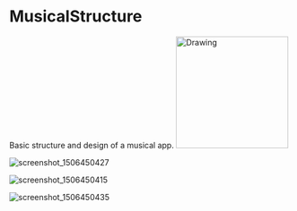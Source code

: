 # MusicalStructure
Basic structure and design of a musical app.
<img src="https://user-images.githubusercontent.com/19223945/30879469-2814a110-a308-11e7-8a9c-cb47eb34bc7a.png" alt="Drawing" style="width: 200px"/>

![screenshot_1506450427](https://user-images.githubusercontent.com/19223945/30879500-39b25110-a308-11e7-87e7-0b435bcc5543.png)

![screenshot_1506450415](https://user-images.githubusercontent.com/19223945/30879517-480d4648-a308-11e7-86ee-11d945118005.png)

![screenshot_1506450435](https://user-images.githubusercontent.com/19223945/30879531-53da60aa-a308-11e7-99b6-561dce5a7409.png)
